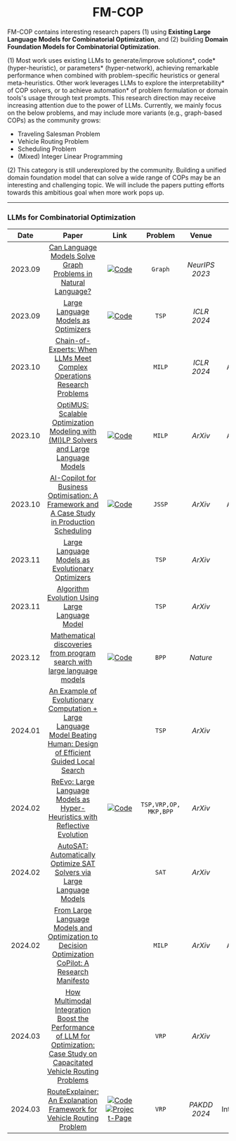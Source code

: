 <h1 align="center">FM-COP</h1>

FM-COP contains interesting research papers (1) using **Existing Large Language Models for Combinatorial Optimization**, and (2) building **Domain Foundation Models for Combinatorial Optimization**.

(1) Most work uses existing LLMs to generate/improve solutions\*, code\* (hyper-heuristic), or parameters\* (hyper-network), achieving remarkable performance when combined with problem-specific heuristics or general meta-heuristics. Other work leverages LLMs to explore the interpretability\* of COP solvers, or to achieve automation\* of problem formulation or domain tools's usage through text prompts. This research direction may receive increasing attention due to the power of LLMs. Currently, we mainly focus on the below problems, and may include more variants (e.g., graph-based COPs) as the community grows:

* Traveling Salesman Problem
* Vehicle Routing Problem
* Scheduling Problem
* (Mixed) Integer Linear Programming

(2) This category is still underexplored by the community. Building a unified domain foundation model that can solve a wide range of COPs may be an interesting and challenging topic. We will include the papers putting efforts towards this ambitious goal when more work pops up.

----

### LLMs for Combinatorial Optimization

|  Date   |                            Paper                             |                Link                | Problem |     Venue      |     Remark      |
| :-----: | :----------------------------------------------------------: | :----------------------------------------------------------: | :-----: | :------------: | :--------------: |
| 2023.09 | [Can Language Models Solve Graph Problems in Natural Language?](https://arxiv.org/pdf/2305.10037.pdf) | [![Code](https://img.shields.io/badge/Code-025E8C?style=for-the-badge)](https://github.com/Arthur-Heng/NLGraph) |  `Graph`  | *NeurIPS 2023* |     Solution     |
| 2023.09 | [Large Language Models as Optimizers](https://arxiv.org/pdf/2309.03409.pdf) | [![Code](https://img.shields.io/badge/Code-025E8C?style=for-the-badge)](https://github.com/google-deepmind/opro) |   `TSP`   |  *ICLR 2024*  |     Solution     |
| 2023.10 | [Chain-of-Experts: When LLMs Meet Complex Operations Research Problems](https://openreview.net/pdf?id=HobyL1B9CZ) | &emsp;&emsp;&emsp;&emsp; |  `MILP`  |  *ICLR 2024*  |    Automation    |
| 2023.10 | [OptiMUS: Scalable Optimization Modeling with (MI)LP Solvers and Large Language Models](https://arxiv.org/pdf/2402.10172.pdf) | [![Code](https://img.shields.io/badge/Code-025E8C?style=for-the-badge)](https://github.com/teshnizi/OptiMUS) |  `MILP`  |     *ArXiv*     |    Automation    |
| 2023.10 | [AI-Copilot for Business Optimisation: A Framework and A Case Study in Production Scheduling](https://arxiv.org/pdf/2309.13218.pdf) | [![Code](https://img.shields.io/badge/Code-025E8C?style=for-the-badge)](https://github.com/pivithuruthejanamarasinghe/AI-Copilot-Data) |  `JSSP`  |     *ArXiv*     |    Automation    |
| 2023.11 | [Large Language Models as Evolutionary Optimizers](https://arxiv.org/pdf/2310.19046.pdf) |                                                              | `TSP` |     *ArXiv*     |     Solution     |
| 2023.11 | [Algorithm Evolution Using Large Language Model](https://arxiv.org/pdf/2311.15249.pdf) |                                                              | `TSP` |     *ArXiv*     |       Code       |
| 2023.12 | [Mathematical discoveries from program search with large language models](https://www.nature.com/articles/s41586-023-06924-6) | [![Code](https://img.shields.io/badge/Code-025E8C?style=for-the-badge)](https://github.com/google-deepmind/funsearch) | `BPP` |    *Nature*    |       Code       |
| 2024.01 | [An Example of Evolutionary Computation + Large Language Model Beating Human: Design of Efficient Guided Local Search](https://arxiv.org/pdf/2401.02051.pdf) |                                                              | `TSP` |     *ArXiv*     |       Code       |
| 2024.02 | [ReEvo: Large Language Models as Hyper-Heuristics with Reflective Evolution](https://arxiv.org/pdf/2402.01145.pdf) | [![Code](https://img.shields.io/badge/Code-025E8C?style=for-the-badge)](https://github.com/ai4co/LLM-as-HH) | `TSP,VRP,OP, MKP,BPP` |     *ArXiv*     |       Code       |
| 2024.02 | [AutoSAT: Automatically Optimize SAT Solvers via Large Language Models](https://arxiv.org/pdf/2402.10705.pdf) |                                                              |   `SAT`   |     *ArXiv*     | Code |
| 2024.02 | [From Large Language Models and Optimization to Decision Optimization CoPilot: A Research Manifesto](https://arxiv.org/pdf/2402.16269.pdf) |                                                              | `MILP` |     *ArXiv*     |    Automation    |
| 2024.03 | [How Multimodal Integration Boost the Performance of LLM for Optimization: Case Study on Capacitated Vehicle Routing Problems](https://arxiv.org/pdf/2403.01757.pdf) |                                                              |   `VRP`   |     *ArXiv*     |     Solution     |
| 2024.03 | [RouteExplainer: An Explanation Framework for Vehicle Routing Problem](https://arxiv.org/pdf/2403.03585.pdf) | [![Code](https://img.shields.io/badge/Code-025E8C?style=for-the-badge)](https://github.com/ntt-dkiku/route-explainer) <br> [![Project-Page](https://img.shields.io/badge/Page-74aa9c?style=for-the-badge)](https://ntt-dkiku.github.io/xai-vrp) |   `VRP`   | *PAKDD 2024* | Interpretability |

